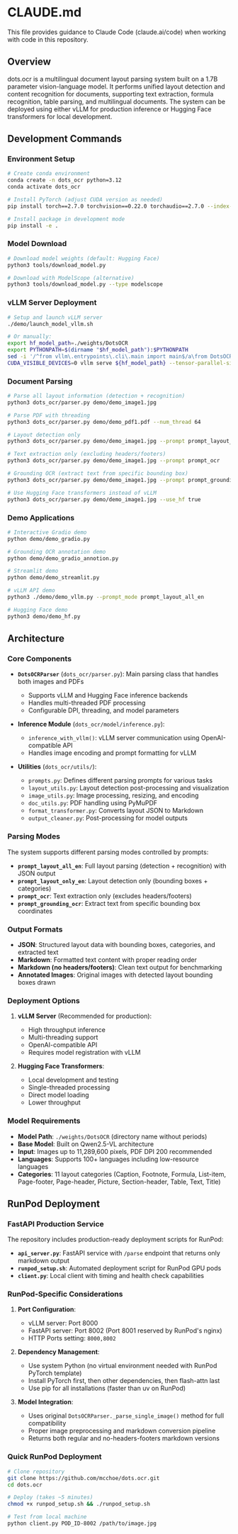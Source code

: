 # CLAUDE.md

This file provides guidance to Claude Code (claude.ai/code) when working with code in this repository.

## Overview

dots.ocr is a multilingual document layout parsing system built on a 1.7B parameter vision-language model. It performs unified layout detection and content recognition for documents, supporting text extraction, formula recognition, table parsing, and multilingual documents. The system can be deployed using either vLLM for production inference or Hugging Face transformers for local development.

## Development Commands

### Environment Setup
```bash
# Create conda environment
conda create -n dots_ocr python=3.12
conda activate dots_ocr

# Install PyTorch (adjust CUDA version as needed)
pip install torch==2.7.0 torchvision==0.22.0 torchaudio==2.7.0 --index-url https://download.pytorch.org/whl/cu128

# Install package in development mode
pip install -e .
```

### Model Download
```bash
# Download model weights (default: Hugging Face)
python3 tools/download_model.py

# Download with ModelScope (alternative)
python3 tools/download_model.py --type modelscope
```

### vLLM Server Deployment
```bash
# Setup and launch vLLM server
./demo/launch_model_vllm.sh

# Or manually:
export hf_model_path=./weights/DotsOCR
export PYTHONPATH=$(dirname "$hf_model_path"):$PYTHONPATH
sed -i '/^from vllm\.entrypoints\.cli\.main import main$/a\from DotsOCR import modeling_dots_ocr_vllm' `which vllm`
CUDA_VISIBLE_DEVICES=0 vllm serve ${hf_model_path} --tensor-parallel-size 1 --gpu-memory-utilization 0.95 --chat-template-content-format string --served-model-name model --trust-remote-code
```

### Document Parsing
```bash
# Parse all layout information (detection + recognition)
python3 dots_ocr/parser.py demo/demo_image1.jpg

# Parse PDF with threading
python3 dots_ocr/parser.py demo/demo_pdf1.pdf --num_thread 64

# Layout detection only
python3 dots_ocr/parser.py demo/demo_image1.jpg --prompt prompt_layout_only_en

# Text extraction only (excluding headers/footers)
python3 dots_ocr/parser.py demo/demo_image1.jpg --prompt prompt_ocr

# Grounding OCR (extract text from specific bounding box)
python3 dots_ocr/parser.py demo/demo_image1.jpg --prompt prompt_grounding_ocr --bbox 163 241 1536 705

# Use Hugging Face transformers instead of vLLM
python3 dots_ocr/parser.py demo/demo_image1.jpg --use_hf true
```

### Demo Applications
```bash
# Interactive Gradio demo
python demo/demo_gradio.py

# Grounding OCR annotation demo
python demo/demo_gradio_annotion.py

# Streamlit demo
python demo/demo_streamlit.py

# vLLM API demo
python3 ./demo/demo_vllm.py --prompt_mode prompt_layout_all_en

# Hugging Face demo
python3 demo/demo_hf.py
```

## Architecture

### Core Components

- **`DotsOCRParser`** (`dots_ocr/parser.py`): Main parsing class that handles both images and PDFs
  - Supports vLLM and Hugging Face inference backends
  - Handles multi-threaded PDF processing
  - Configurable DPI, threading, and model parameters

- **Inference Module** (`dots_ocr/model/inference.py`): 
  - `inference_with_vllm()`: vLLM server communication using OpenAI-compatible API
  - Handles image encoding and prompt formatting for vLLM

- **Utilities** (`dots_ocr/utils/`):
  - `prompts.py`: Defines different parsing prompts for various tasks
  - `layout_utils.py`: Layout detection post-processing and visualization
  - `image_utils.py`: Image processing, resizing, and encoding
  - `doc_utils.py`: PDF handling using PyMuPDF
  - `format_transformer.py`: Converts layout JSON to Markdown
  - `output_cleaner.py`: Post-processing for model outputs

### Parsing Modes

The system supports different parsing modes controlled by prompts:

- **`prompt_layout_all_en`**: Full layout parsing (detection + recognition) with JSON output
- **`prompt_layout_only_en`**: Layout detection only (bounding boxes + categories)  
- **`prompt_ocr`**: Text extraction only (excludes headers/footers)
- **`prompt_grounding_ocr`**: Extract text from specific bounding box coordinates

### Output Formats

- **JSON**: Structured layout data with bounding boxes, categories, and extracted text
- **Markdown**: Formatted text content with proper reading order
- **Markdown (no headers/footers)**: Clean text output for benchmarking
- **Annotated Images**: Original images with detected layout bounding boxes drawn

### Deployment Options

1. **vLLM Server** (Recommended for production):
   - High throughput inference
   - Multi-threading support  
   - OpenAI-compatible API
   - Requires model registration with vLLM

2. **Hugging Face Transformers**:
   - Local development and testing
   - Single-threaded processing
   - Direct model loading
   - Lower throughput

### Model Requirements

- **Model Path**: `./weights/DotsOCR` (directory name without periods)
- **Base Model**: Built on Qwen2.5-VL architecture  
- **Input**: Images up to 11,289,600 pixels, PDF DPI 200 recommended
- **Languages**: Supports 100+ languages including low-resource languages
- **Categories**: 11 layout categories (Caption, Footnote, Formula, List-item, Page-footer, Page-header, Picture, Section-header, Table, Text, Title)

## RunPod Deployment

### FastAPI Production Service

The repository includes production-ready deployment scripts for RunPod:

- **`api_server.py`**: FastAPI service with `/parse` endpoint that returns only markdown output
- **`runpod_setup.sh`**: Automated deployment script for RunPod GPU pods
- **`client.py`**: Local client with timing and health check capabilities

### RunPod-Specific Considerations

1. **Port Configuration**: 
   - vLLM server: Port 8000
   - FastAPI server: Port 8002 (Port 8001 reserved by RunPod's nginx)
   - HTTP Ports setting: `8000,8002`

2. **Dependency Management**:
   - Use system Python (no virtual environment needed with RunPod PyTorch template)
   - Install PyTorch first, then other dependencies, then flash-attn last
   - Use pip for all installations (faster than uv on RunPod)

3. **Model Integration**:
   - Uses original `DotsOCRParser._parse_single_image()` method for full compatibility
   - Proper image preprocessing and markdown conversion pipeline
   - Returns both regular and no-headers-footers markdown versions

### Quick RunPod Deployment

```bash
# Clone repository
git clone https://github.com/mcchoe/dots.ocr.git
cd dots.ocr

# Deploy (takes ~5 minutes)
chmod +x runpod_setup.sh && ./runpod_setup.sh

# Test from local machine
python client.py POD_ID-8002 /path/to/image.jpg
```